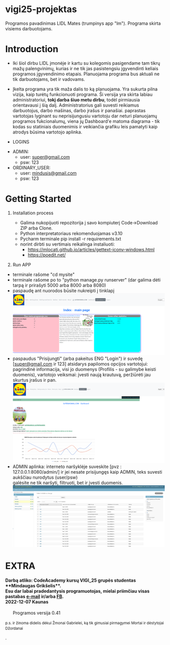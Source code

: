 # vigi25-projektas
Programos pavadinimas LIDL Mates (trumpinys app "lm"). Programa skirta visiems darbuotojams.


# Introduction
- Iki šiol dirbu LIDL įmonėje ir kartu su kolegomis pasigendame tam tikrų mažų palengvinimų, kurias ir ne tik jas pasistengsiu 
įgyvendinti keliais programos įgyvendinimo etapais. Planuojama programa bus aktuali ne tik darbuotojams, bet ir vadovams.

- Įkelta programa yra tik maža dalis to ką planuojama. Yra sukurta pilna vizija, kaip turėtų funkcionuoti programa.
Ši versija yra skirta labiau administratoriui, **tokį darba šiuo metu dirbu**, todėl pirmiausia orientavausi į šią dalį. 
Administratorius gali suvesti reikiamus darbuotojus, darbo mašinas, darbo įrašus ir panašiai.
paprastas vartotojas lyginant su neprisijungusiu vartotoju dar neturi planuojamų programos fukcionalumų, viena jų Dashboard'e matoma diagrama - tik kodas su statiniais duomenimis ir veikiančia grafiku leis pamatyti kaip atrodys būsima vartotojo aplinka.


- LOGINS
* ADMIN:
   - user: super@gmail.com
   -  psw: 123
* ORDINARY_USER:
   - user: mindusis@gmail.com
   -  psw: 123

# Getting Started

1. Installation process 
   * Galima nukopijuoti repozitorija į savo kompiuterį Code->Download ZIP arba Clone.  
   * Python interpretatoriaus rekomenduojamas v3.10
   * Pycharm terminale    pip install -r requirements.txt
   * norint dirbti su vertimais reikalinga instaliuoti:
        - https://mlocati.github.io/articles/gettext-iconv-windows.html
        - https://poedit.net/

2. Run APP 
* terminale rašome          "cd mysite"
* terminale rašome po to    "python manage.py runserver"     (dar galima  dėti tarpą ir prirašyti 5000 arba 8000 arba 8080)
* paspaudę ant nuorodos būsite nukreipti į tinklapį
![img_3.png](img_3.png)
* paspaudus "Prisijungti" (arba pakeitus  ENG  "Login") ir suvedę [super@gmail.com ir 123]  atsidarys papilomos opcijos vartotojui: pagrindinė informacija, visi jo duomenys (Profilis - su galimybe keisti duomenis), vartotojo veiksmai: įvesti naują krautuvą, peržiūrėti jau skurtus įrašus ir pan.
![img_4.png](img_4.png)
* ADMIN aplinka: interneto naršyklėje suveskite  [pvz : 127.0.0.1:8080/admin/] ir jei nesate prisijungęs kaip ADMIN, teks suvesti aukščiau nurodytus (user/psw)  
galėsite ne tik naršyti, filtruoti, bet ir įvesti duomenis.
![img.png](img.png)


# EXTRA

  <h4> Darbą atliko: CodeAcademy kursų  VIGI_25 grupės studentas **Mindaugas Grikšelis**.
    <br> Esu dar labai pradedantysis programuotojas, mielai priimčiau visas pastabas <a href="mailto:mindaugas.grikselis@gmail.com? subject=LIDL mates">e-mail</a> ir/arba <a href="https://www.facebook.com/mindaugas.grikselis/?viewas=100000686899395&show_switched_toast=0&show_invite_to_follow=0&show_switched_tooltip=0&show_podcast_settings=0&show_community_transition=0&show_community_review_changes=0&show_community_rollback=0&show_follower_visibility_disclosure=0" target="_new">FB</a>.
    <br> 2022-12-07 Kaunas</h4>
 
<ul> Programos versija 0.41</ul>
<small> p.s. ir žinoma didelis dėkui Žmonai Gabrielei, ką tik gimusiai pirmagymei Mortai ir dėstytojai Džordanai</small>



.
